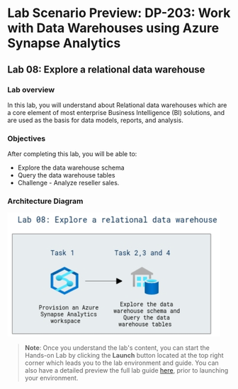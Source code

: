 # Lab Scenario Preview: DP-203: Work with Data Warehouses using Azure Synapse Analytics

## Lab 08: Explore a relational data warehouse

### Lab overview

In this lab, you will understand about Relational data warehouses which are a core element of most enterprise Business Intelligence (BI) solutions, and are used as the basis for data models, reports, and analysis.

### Objectives

After completing this lab, you will be able to:

- Explore the data warehouse schema
- Query the data warehouse tables
- Challenge - Analyze reseller sales.

### Architecture Diagram

   ![Azure portal with a cloud shell pane](./media/lab8.png)

>**Note**: Once you understand the lab's content, you can start the Hands-on Lab by clicking the **Launch** button located at the top right corner which leads you to the lab environment and guide. You can also have a detailed preview the full lab guide [here](https://experience.cloudlabs.ai/#/labguidepreview/71b49940-3a1d-4fe9-b070-4e95a2527caa), prior to launching your environment.
